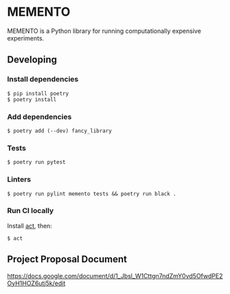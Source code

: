 # MEMENTO

MEMENTO is a Python library for running computationally expensive experiments.

## Developing

### Install dependencies

```
$ pip install poetry
$ poetry install
```

### Add dependencies

```
$ poetry add (--dev) fancy_library
```

### Tests

```
$ poetry run pytest
```

### Linters

```
$ poetry run pylint memento tests && poetry run black .
```

### Run CI locally

Install [act](https://github.com/nektos/act), then:

```
$ act
```

## Project Proposal Document

https://docs.google.com/document/d/1_Jbsl_W1Cttgn7ndZmY0vd5OfwdPE2OyH1HOZ6utj5k/edit
